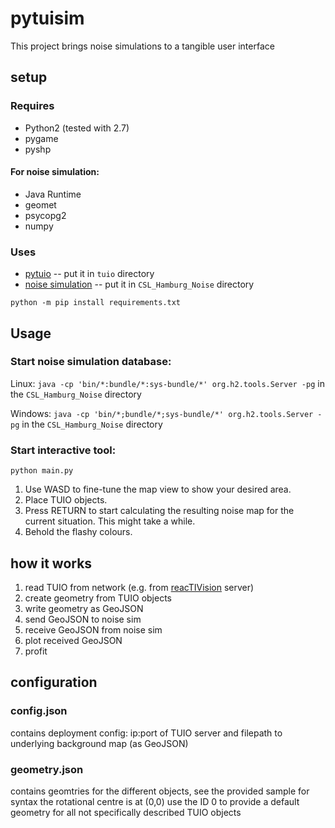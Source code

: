 # pytuisim

This project brings noise simulations to a tangible user interface

## setup

### Requires
* Python2 (tested with 2.7)
* pygame
* pyshp
#### For noise simulation:
* Java Runtime
* geomet
* psycopg2
* numpy


### Uses
* [pytuio](https://code.google.com/archive/p/pytuio/) -- put it in ```tuio``` directory
* [noise simulation](https://github.com/CityScope/CSL_Hamburg_Noise) -- put it in ```CSL_Hamburg_Noise``` directory
  

``` python -m pip install requirements.txt ```

## Usage

### Start noise simulation database:
Linux: ```java -cp 'bin/*:bundle/*:sys-bundle/*' org.h2.tools.Server -pg``` in the ```CSL_Hamburg_Noise``` directory

Windows: ```java -cp 'bin/*;bundle/*;sys-bundle/*' org.h2.tools.Server -pg``` in the ```CSL_Hamburg_Noise``` directory

### Start interactive tool:
``` python main.py ```

1. Use WASD to fine-tune the map view to show your desired area.
2. Place TUIO objects.
3. Press RETURN to start calculating the resulting noise map for the current situation. This might take a while.
4. Behold the flashy colours.

## how it works

1. read TUIO from network (e.g. from [reacTIVision](http://reactivision.sourceforge.net/#files) server)
2. create geometry from TUIO objects
3. write geometry as GeoJSON
4. send GeoJSON to noise sim
5. receive GeoJSON from noise sim
6. plot received GeoJSON
7. profit

## configuration

### config.json
contains deployment config: ip:port of TUIO server and filepath to underlying background map (as GeoJSON)

### geometry.json
contains geomtries for the different objects, see the provided sample for syntax
the rotational centre is at (0,0)
use the ID 0 to provide a default geometry for all not specifically described TUIO objects